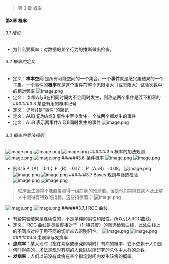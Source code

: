 >第 3 章 概率
#### 第3章 概率
###### 3.1 绪论
- 为什么要概率：对数据的某个行为的推断做出检查。
###### 3.2 概率的定义
 - 定义：**样本空间** 是所有可能空间的一个集合。一个**事件**就是感兴趣结果的一个子集。一个事件的**概率**就是这个事件在整个无限增大（或无限大）试验次数中的相对频率
![image.png](https://upload-images.jianshu.io/upload_images/6634703-3f5e4a26dfff7f58.png?imageMogr2/auto-orient/strip%7CimageView2/2/w/1240)
- 定义： 如果A与B在相同时间内不会同时发生，则称这两个事件是互不相容的
######3.3 某些有用的概率记号
- 定义：记号{}是“事件”的简记
- 定义：AUB 记为A或B 事件中至少发生一个或两个都发生的事件
- 定义：A∩B 表示两事件A 及B同时发生的事件
![image.png](https://upload-images.jianshu.io/upload_images/6634703-99ee1e142a6f4585.png?imageMogr2/auto-orient/strip%7CimageView2/2/w/1240)
###### 3.4 概率的乘法规则
![image.png](https://upload-images.jianshu.io/upload_images/6634703-5e5118e387495be1.png?imageMogr2/auto-orient/strip%7CimageView2/2/w/1240)
![image.png](https://upload-images.jianshu.io/upload_images/6634703-2a89c96d96a8d3ea.png?imageMogr2/auto-orient/strip%7CimageView2/2/w/1240)
![image.png](https://upload-images.jianshu.io/upload_images/6634703-29345f2db08ebe23.png?imageMogr2/auto-orient/strip%7CimageView2/2/w/1240)
######3.5 概率的加法规则
![image.png](https://upload-images.jianshu.io/upload_images/6634703-6f6b96e0e3dd63c9.png?imageMogr2/auto-orient/strip%7CimageView2/2/w/1240)
![image.png](https://upload-images.jianshu.io/upload_images/6634703-02e499867dcd5738.png?imageMogr2/auto-orient/strip%7CimageView2/2/w/1240)
######3.6 条件概率
![image.png](https://upload-images.jianshu.io/upload_images/6634703-bc6952e217f37e00.png?imageMogr2/auto-orient/strip%7CimageView2/2/w/1240)
![image.png](https://upload-images.jianshu.io/upload_images/6634703-4d09dd3a9486ddfd.png?imageMogr2/auto-orient/strip%7CimageView2/2/w/1240)
- 例3.15 P（A）=0.1； P（B）=0.17； P（A∩B）=0.08。
![image.png](https://upload-images.jianshu.io/upload_images/6634703-9594d0766c73ff9e.png?imageMogr2/auto-orient/strip%7CimageView2/2/w/1240)
![image.png](https://upload-images.jianshu.io/upload_images/6634703-9837377828e5e00a.png?imageMogr2/auto-orient/strip%7CimageView2/2/w/1240)
![image.png](https://upload-images.jianshu.io/upload_images/6634703-dc54ea0407532fb2.png?imageMogr2/auto-orient/strip%7CimageView2/2/w/1240)
######3.7 Bayes 规则与筛选检验
![image.png](https://upload-images.jianshu.io/upload_images/6634703-786f8b66e60b6aa7.png?imageMogr2/auto-orient/strip%7CimageView2/2/w/1240)
![image.png](https://upload-images.jianshu.io/upload_images/6634703-5483a3dfde5901e5.png?imageMogr2/auto-orient/strip%7CimageView2/2/w/1240)
> 临床医生通常不能直接测得一组症状的预测值。但是他们常能在病人及正常人中测得有特效的指标。这些指标有：
![image.png](https://upload-images.jianshu.io/upload_images/6634703-1e3191103d49a1a4.png?imageMogr2/auto-orient/strip%7CimageView2/2/w/1240)

![image.png](https://upload-images.jianshu.io/upload_images/6634703-4e6b08bbb50892b4.png?imageMogr2/auto-orient/strip%7CimageView2/2/w/1240)
![image.png](https://upload-images.jianshu.io/upload_images/6634703-cc691383f1294d35.png?imageMogr2/auto-orient/strip%7CimageView2/2/w/1240)
######3.7.1 ROC 曲线
- 有些实验结果是连续性的，不是单纯的阴性和阳性。所以引入ROC曲线。
- 定义： ROC 曲线是灵敏度相对于（1-特异度）的筛选检验曲线，此处曲线上的不同点对应于用不同的切断点去识别阳性。
![image.png](https://upload-images.jianshu.io/upload_images/6634703-4415d4948bba5272.png?imageMogr2/auto-orient/strip%7CimageView2/2/w/1240)
![image.png](https://upload-images.jianshu.io/upload_images/6634703-84e993541cb781e2.png?imageMogr2/auto-orient/strip%7CimageView2/2/w/1240)
######3.8 患病率与发病率
- **患病率**：某人现时（指在考察或研究的瞬时）有病的概率、它不依赖于人们是何时得病的。求法是现时有病的人数除以所研究的总体中人群的总数。
- **发病率**：人们以前没有此病在某个指定时间内发生该病的概率。















